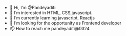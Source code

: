 - 👋 Hi, I’m @Pandeyaditii
- 👀 I’m interested in HTML, CSS,javascript.
- 🌱 I’m currently learning javascript, Reactjs
- 💞️ I’m looking for the opportunity as Frontend developer
- 📫 How to reach me pandeyaditi@0324

<!---
Pandeyaditii/Pandeyaditii is a ✨ special ✨ repository because its `README.md` (this file) appears on your GitHub profile.
You can click the Preview link to take a look at your changes.
--->
